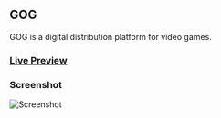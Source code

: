 ## GOG

GOG is a digital distribution platform for video games.

### [Live Preview](https://reverent-raman-043cdc.netlify.app/)

### Screenshot

![Screenshot](https://petvi.github.io/img/project-2.jpg)

